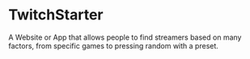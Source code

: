 TwitchStarter
=============

A Website or App that allows people to find streamers based on many factors, from specific games to pressing random with a preset.
